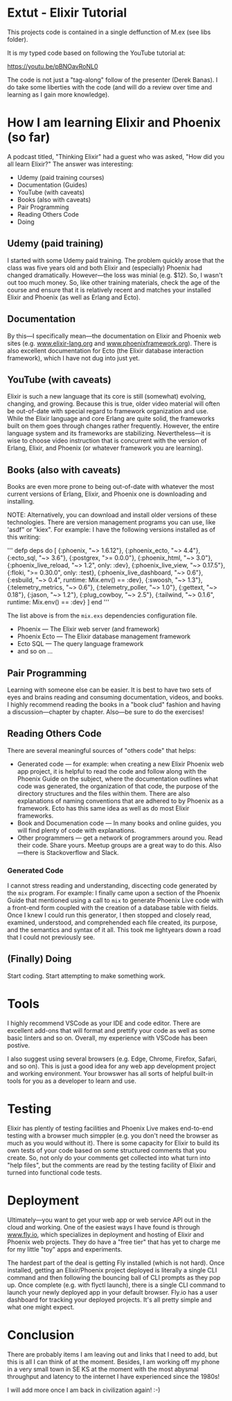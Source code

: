 # Extut - Elixir Tutorial

This projects code is contained in a single deffunction of M.ex (see libs folder).

It is my typed code based on following the YouTube tutorial at:

https://youtu.be/pBNOavRoNL0

The code is not just a "tag-along" follow of the presenter (Derek Banas). I do take some liberties with the code (and will do a review over time and learning as I gain more knowledge).

# How I am learning Elixir and Phoenix (so far)

A podcast titled, "Thinking Elixir" had a guest who was asked, "How did you all learn Elixir?" The answer was interesting:

- Udemy (paid training courses)
- Documentation (Guides)
- YouTube (with caveats)
- Books (also with caveats)
- Pair Programming
- Reading Others Code
- Doing

## Udemy (paid training)

I started with some Udemy paid training. The problem quickly arose that the class was five years old and both Elixir and (especially) Phoenix had changed dramatically. However—the loss was minial (e.g. $12). So, I wasn't out too much money. So, like other training materials, check the age of the course and ensure that it is relatively recent and matches your installed Elixir and Phoenix (as well as Erlang and Ecto).

## Documentation

By this—I specifically mean—the documentation on Elixir and Phoenix web sites (e.g. www.elixir-lang.org and www.phoenixframework.org). There is also excellent documentation for Ecto (the Elixir database interaction framework), which I have not dug into just yet.

## YouTube (with caveats)

Elixir is such a new language that its core is still (somewhat) evolving, changing, and growing. Because this is true, older video material will often be out-of-date with special regard to framework organization and use. While the Elixir language and core Erlang are quite solid, the frameworks built on them goes through changes rather frequently. However, the entire language system and its frameworks are stabilizing. Nevertheless—it is wise to choose video instruction that is concurrent with the version of Erlang, Elixir, and Phoenix (or whatever framework you are learning).

## Books (also with caveats)

Books are even more prone to being out-of-date with whatever the most current versions of Erlang, Elixir, and Phoenix one is downloading and installing.

NOTE: Alternatively, you can download and install older versions of these technologies. There are version management programs you can use, like 'asdf" or "kiex". For example: I have the following versions installed as of this writing:

'''
defp deps do
    [
      {:phoenix, "~> 1.6.12"},
      {:phoenix_ecto, "~> 4.4"},
      {:ecto_sql, "~> 3.6"},
      {:postgrex, ">= 0.0.0"},
      {:phoenix_html, "~> 3.0"},
      {:phoenix_live_reload, "~> 1.2", only: :dev},
      {:phoenix_live_view, "~> 0.17.5"},
      {:floki, ">= 0.30.0", only: :test},
      {:phoenix_live_dashboard, "~> 0.6"},
      {:esbuild, "~> 0.4", runtime: Mix.env() == :dev},
      {:swoosh, "~> 1.3"},
      {:telemetry_metrics, "~> 0.6"},
      {:telemetry_poller, "~> 1.0"},
      {:gettext, "~> 0.18"},
      {:jason, "~> 1.2"},
      {:plug_cowboy, "~> 2.5"},
      {:tailwind, "~> 0.1.6", runtime: Mix.env() == :dev}
    ]
  end
'''

The list above is from the `mix.exs` dependencies configuration file.

- Phoenix — The Elixir web server (and framework)
- Phoenix Ecto — The Elixir database management framework
- Ecto SQL — The query language framework
- and so on ...

## Pair Programming

Learning with someone else can be easier. It is best to have two sets of eyes and brains reading and consuming documentation, videos, and books. I highly recommend reading the books in a "book clud" fashion and having a discussion—chapter by chapter. Also—be sure to do the exercises!

## Reading Others Code

There are several meaningful sources of "others code" that helps:

- Generated code — for example: when creating a new Elixir Phoenix web app project, it is helpful to read the code and follow along with the Phoenix Guide on the subject, where the documentation outlines what code was generated, the organization of that code, the purpose of the directory structures and the files within them. There are also explanations of naming conventions that are adhered to by Phoenix as a framework. Ecto has this same idea as well as do most Elixir frameworks.
- Book and Documenation code — In many books and online guides, you will find plenty of code with explanations.
- Other programmers — get a network of programmers around you. Read their code. Share yours. Meetup groups are a great way to do this. Also—there is Stackoverflow and Slack.

### Generated Code

I cannot stress reading and understanding, discecting code generated by the `mix` program. For example: I finally came upon a section of the Phoenix Guide that mentioned using a call to `mix` to generate Phoenix Live code with a front-end form coupled with the creation of a database table with fields. Once I knew I could run this generator, I then stopped and closely read, examined, understood, and comprehended each file created, its purpose, and the semantics and syntax of it all. This took me lightyears down a road that I could not previously see.

## (Finally) Doing

Start coding. Start attempting to make something work.

# Tools

I highly recommend VSCode as your IDE and code editor. There are excellent add-ons that will format and prettify your code as well as some basic linters and so on. Overall, my experience with VSCode has been postive.

I also suggest using several browsers (e.g. Edge, Chrome, Firefox, Safari, and so on). This is just a good idea for any web app development project and working environment. Your browswer has all sorts of helpful built-in tools for you as a developer to learn and use.

# Testing

Elixir has plently of testing facilities and Phoenix Live makes end-to-end testing with a browser much simppler (e.g. you don't need the browser as much as you would without it). There is some capacity for Elixir to build its own tests of your code based on some structured comments that you create. So, not only do your comments get collected into what turn into "help files", but the comments are read by the testing facility of Elixir and turned into functional code tests.

# Deployment

Ultimately—you want to get your web app or web service API out in the cloud and working. One of the easiest ways I have found is through www.fly.io, which specializes in deployment and hosting of Elixir and Phoenix web projects. They do have a "free tier" that has yet to charge me for my little "toy" apps and experiments.

The hardest part of the deal is getting Fly installed (which is not hard). Once installed, getting an Elixir/Phoenix project deployed is literally a single CLI command and then following the bouncing ball of CLI prompts as they pop up. Once complete (e.g. with flyctl launch), there is a single CLI command to launch your newly deployed app in your default browser. Fly.io has a user dashboard for tracking your deployed projects. It's all pretty simple and what one might expect.

# Conclusion

There are probably items I am leaving out and links that I need to add, but this is all I can think of at the moment. Besides, I am working off my phone in a very small town in SE KS at the moment with the most abysmal throughput and latency to the internet I have experienced since the 1980s!

I will add more once I am back in civilization again! :-)
